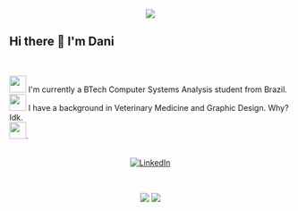<div id="header" align="center">
  <img src="https://media.giphy.com/media/v1.Y2lkPTc5MGI3NjExNzAwNzQzMDE0NDE4OGY1MzhhYWJlNzNlOTk1MWIwM2MzYWUxZDRhYiZlcD12MV9pbnRlcm5hbF9naWZzX2dpZklkJmN0PWc/XTSAu52BAHuAYB7BB6/giphy.gif"/>
</div>

<h2>Hi there 👋 I'm Dani</h2>

<br>

<img src="https://camo.githubusercontent.com/63371d36886ee658f5a97401f393e1ab1684b2fd3de674b8f5efc7d410b2a3d0/68747470733a2f2f6d656469612e67697068792e636f6d2f6d656469612f57556c706c634d704f43456d5447427442572f67697068792e676966" width="30"/> I'm currently a BTech Computer Systems Analysis student from Brazil.<br>
<img src="https://media.giphy.com/media/QB58ZP0duR41RYH4Lk/giphy.gif" width="30"/> I have a background in Veterinary Medicine and Graphic Design. Why? Idk.<br>
<img src="https://media.giphy.com/media/M0XX5oAZq4L4tmLpTt/giphy.gif" width="30"/>.

<br>

<div id="linkedin" align="center">
  <a href="https://www.linkedin.com/in/daniele-peres-ab423a32/">
    <img src="https://img.shields.io/badge/LinkedIn-0077B5?style=for-the-badge&logo=linkedin&logoColor=white" alt="LinkedIn"/>
  </a>
</div>

<h2> </h2>

<br>

<div id="badges" align="center">
  <img src="https://img.shields.io/badge/Python-FFD43B?style=for-the-badge&logo=python&logoColor=blue"/>
  <img src="https://img.shields.io/badge/Canva-%2300C4CC.svg?&style=for-the-badge&logo=Canva&logoColor=white"/>
</div>

<h2> </h2>

<div id="views counter" align="center">
  <img src="https://komarev.com/ghpvc/?username=unbestimmt&style=flat-square&color=blue" alt=""/>
 </div>

<!--
**unbestimmt/unbestimmt** is a ✨ _special_ ✨ repository because its `README.md` (this file) appears on your GitHub profile.

Here are some ideas to get you started:

- 🔭 I’m currently working on ...
- 🌱 I’m currently learning ...
- 👯 I’m looking to collaborate on ...
- 🤔 I’m looking for help with ...
- 💬 Ask me about ...
- 📫 How to reach me: ...
- 😄 Pronouns: ...
- ⚡ Fun fact: ...
-->
